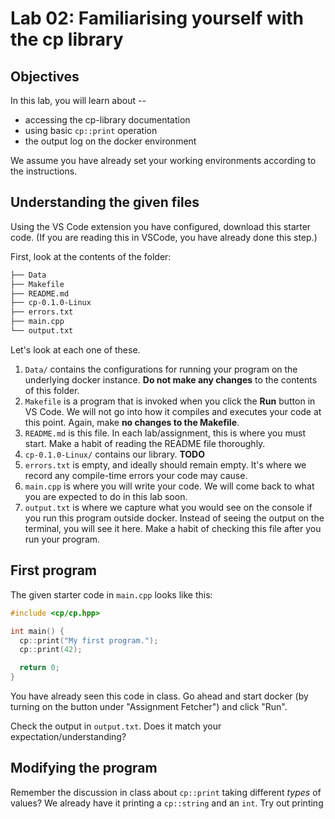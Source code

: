 # Lab 02: Familiarising yourself with the cp library

## Objectives

In this lab, you will learn about --

* accessing the cp-library documentation
* using basic `cp::print` operation
* the output log on the docker environment

We assume you have already set your working environments according to the  instructions.

## Understanding the given files

Using the VS Code extension you have configured, download this starter code. (If you are reading this in VSCode, you have already done this step.)

First, look at the contents of the folder:

```sh
├── Data
├── Makefile
├── README.md
├── cp-0.1.0-Linux
├── errors.txt
├── main.cpp
└── output.txt
```

Let's look at each one of these.

1. `Data/` contains the configurations for running your program on the underlying docker instance. **Do not make any changes** to the contents of this folder.
2. `Makefile` is a program that is invoked when you click the **Run** button in VS Code. We will not go into how it compiles and executes your code at this point. Again, make **no changes to the Makefile**.
3. `README.md` is this file. In each lab/assignment, this is where you must start. Make a habit of reading the README file thoroughly.
4. `cp-0.1.0-Linux/` contains our library. **TODO**
5. `errors.txt` is empty, and ideally should remain empty. It's where we record any compile-time errors your code may cause.
6. `main.cpp` is where you will write your code. We will come back to what you are expected to do in this lab soon.
7. `output.txt` is where we capture what you would see on the console if you run this program outside docker. Instead of seeing the output on the terminal, you will see it here. Make a habit of checking this file after you run your program.

## First program

The given starter code in `main.cpp` looks like this:

```cpp
#include <cp/cp.hpp>

int main() {
  cp::print("My first program.");
  cp::print(42);

  return 0;
}
```

You have already seen this code in class. Go ahead and start docker (by turning on the button under "Assignment Fetcher") and click "Run".

Check the output in `output.txt`. Does it match your expectation/understanding?

## Modifying the program

Remember the discussion in class about `cp::print` taking different *types* of values? We already have it printing a `cp::string` and an `int`. Try out printing 